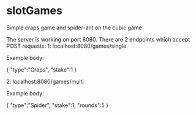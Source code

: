 # slotGames
Simple craps game and spider-ant on the cubic game

The server is working on port 8080.
There are 2 endpoints which accept POST requests:
1:
 localhost:8080/games/single
 
 Example body:
 
 {
    "type":"Craps",
    "stake":1
}

2:
 localhost:8080/games/multi
 
 Example body:
 
 {
    "type":"Spider",
    "stake":1,
    "rounds":5
}

